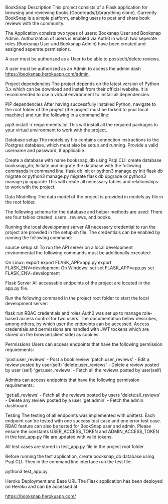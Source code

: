 BookSnap 
Description
This project consists of a Flask application for browsing and reviewing books (Goodreads/Librarything clone). 
Currently BookSnap is a simple platform, enabling users to post and share book reviews with the community.

The Application consists two types of users: Booksnap User and Booksnap Admin.
Authorization of users is enabled via Auth0 in which two seperate roles (Booksnap User and Booksnap Admin) have been created and assigned seperate permissions.

A user must be authorized as a User to be able to post/edit/delete reviews. 

A user must be authorized as an Admin to access the admin dash https://booksnap.herokuapp.com/admin.


Project dependencies
The project depends on the latest version of Python 3.x which can be download and install from their official website.
It is recommended to use a virtual environment to install all dependencies.

PIP dependencies
After having successfully installed Python, navigate to the root folder of the project (the project must be forked to your local machine) and run the following in a command line:

pip3 install -r requirements.txt
This will install all the required packages to your virtual environment to work with the project.

Database setup
The models.py file contains connection instructions to the Postgres database, which must also be setup and running. Provide a valid username and password, if applicable.

Create a database with name booksnap_db using Psql CLI:
create database booksnap_db;
Initiate and migrate the database with the following commands in command line:
flask db init or python3 manage.py init
flask db migrate or python3 manage.py migrate
flask db upgrade or python3 manage.py upgrade
This will create all necessary tables and relationships to work with the project.

Data Modelling
The data model of the project is provided in models.py file in the root folder. 

The following schema for the database and helper methods are used:
There are four tables created: users , reviews, and books.

Running the local development server
All necessary credential to run the project are provided in the setup.sh file. The credentials can be enabled by running the following command:

source setup.sh
To run the API server on a local development environmental the following commands must be additionally executed:

On Linux: export
export FLASK_APP=app.py
export FLASK_ENV=development
On Windows: set
set FLASK_APP=app.py
set FLASK_ENV=development

Flask Server
All accessable endpoints of the project are located in the app.py file.

Run the following command in the project root folder to start the local development server:

flask run
RBAC credentials and roles
Auth0 was set up to manage role-based access control for two users. The documentation below describes, among others, by which user the endpoints can be accessed. Access credentials and permissions are handled with JWT tockens which are stored on the browser(client side) as cookies.

Permissions
Users can access endpoints that have the following permission requirements:

'post:user_reviews' - Post a book review
'patch:user_reviews' - Edit a review posted by user(self)
'delete:user_reviews' - Delete a review posted by user (self)
'get:user_reviews' - Fetch all the reviews posted by user(self)

Admins can access endpoints that have the following permission requirements:

'get:all_reviews' - Fetch all the reviews posted by users
'delete:all_reviews' - Delete any review posted by a user
'get:admin' - Fetch the admin dashboard


Testing
The testing of all endpoints was implemented with unittest. Each endpoint can be tested with one success test case and one error test case. RBAC feature can also be tested for BookSnap user and admin.
Please ensure the constants USER_ACCESS_TOKEN and ADMIN_ACCESS_TOKEN in the test_app.py file are updated with valid tokens.

All test cases are stored in test_app.py file in the project root folder.

Before running the test application, create booksnap_db database using Psql CLI:
Then in the command line interface run the test file:

python3 test_app.py

Heroku Deployment and Base URL
The Flask application has been deployed on Heroku and can be accessed at

https://booksnap.herokuapp.com/